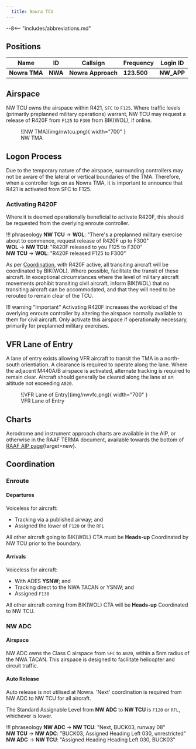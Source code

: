 ```yaml
---
  title: Nowra TCU
---
```


--8<-- "includes/abbreviations.md"

## Positions
| Name               | ID      | Callsign       | Frequency        | Login ID              |
| ------------------ | --------------| -------------- | ---------------- | --------------------------------------|
| **Nowra TMA**    | **NWA** | **Nowra Approach** | **123.500**          | **NW_APP**        |

## Airspace
NW TCU owns the airspace within R421, `SFC` to `F125`. Where traffic levels (primarily preplanned military operations) warrant, NW TCU may request a release of R420F from `F125` to `F300` from BIK(WOL), if online.

<figure markdown>
![NW TMA](img/nwtcu.png){ width="700" }
<figcaption>NW TMA</figcaption>
</figure>

## Logon Process
Due to the temporary nature of the airspace, surrounding controllers may not be aware of the lateral or vertical boundaries of the TMA. Therefore, when a controller logs on as Nowra TMA, it is important to announce that R421 is activated from SFC to F125.

### Activating R420F
Where it is deemed operationally beneficial to activate R420F, this should be requested from the overlying enroute controller.

!!! phraseology
    <span class="hotline">**NW TCU** -> **WOL**</span>: "There's a preplanned military exercise about to commence, request release of R420F up to F300"  
    <span class="hotline">**WOL** -> **NW TCU**</span>: "R420F released to you F125 to F300"  
    <span class="hotline">**NW TCU** -> **WOL**</span>: "R420F released F125 to F300"   

As per [Coordination](#enroute), with R420F active, all transiting aircraft will be coordinated by BIK(WOL). Where possible, facilitate the transit of these aircraft. In exceptional circumstances where the level of military aircraft movements prohibit transiting civil aircraft, inform BIK(WOL) that no transiting aircraft can be accommodated, and that they will need to be rerouted to remain clear of the TCU.

!!! warning "Important"
    Activating R420F increases the workload of the overlying enroute controller by altering the airspace normally available to them for civil aircraft. Only activate this airspace if operationally necessary, primarily for preplanned military exercises.

## VFR Lane of Entry
A lane of entry exists allowing VFR aircraft to transit the TMA in a north-south orientiation. A clearance is required to operate along the lane. Where the adjacent M440A/B airspace is activated, alternate tracking is required to remain clear. Aircraft should generally be cleared along the lane at an altitude not exceeding `A020`.

<figure markdown>
![VFR Lane of Entry](img/nwvfc.png){ width="700" }
<figcaption>VFR Lane of Entry</figcaption>
</figure>

## Charts
Aerodrome and instrument approach charts are available in the AIP, or otherwise in the RAAF TERMA document, available towards the bottom of [RAAF AIP page](https://ais-af.airforce.gov.au/australian-aip){target=new}.

## Coordination
### Enroute
#### Departures
Voiceless for aircraft:
 
- Tracking via a published airway; and  
- Assigned the lower of `F120` or the `RFL`

All other aircraft going to BIK(WOL) CTA must be **Heads-up** Coordinated by NW TCU prior to the boundary. 

#### Arrivals
Voiceless for aircraft:

- With ADES **YSNW**; and   
- Tracking direct to the NWA TACAN or YSNW; and  
- Assigned `F130`

All other aircraft coming from BIK(WOL) CTA will be **Heads-up** Coordinated to NW TCU.

### NW ADC
#### Airspace
NW ADC owns the Class C airspace from `SFC` to `A020`, within a 5nm radius of the NWA TACAN. This airspace is designed to facilitate helicopter and circuit traffic.

#### Auto Release
Auto release is not utilised at Nowra. 'Next' coordination is required from NW ADC to NW TCU for all aircraft.

The Standard Assignable Level from **NW ADC** to **NW TCU** is `F120` or `RFL`, whichever is lower.

!!! phraseology
    <span class="hotline">**NW ADC** -> **NW TCU**</span>: "Next, BUCK03, runway 08"  
    <span class="hotline">**NW TCU** -> **NW ADC**</span>: "BUCK03, Assigned Heading Left 030, unrestricted"  
    <span class="hotline">**NW ADC** -> **NW TCU**</span>: "Assigned Heading Heading Left 030, BUCK03"